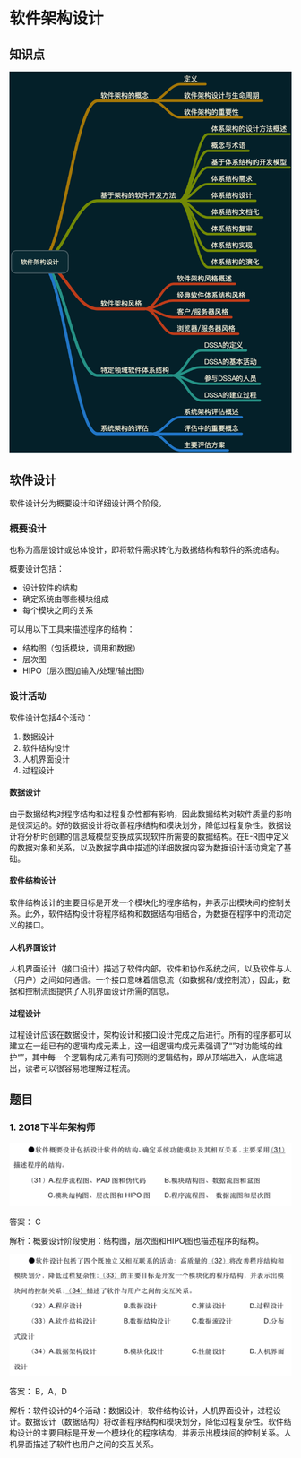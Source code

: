 # 软件架构设计

## 知识点
![知识点](./imgs/arct.png)

## 软件设计

软件设计分为概要设计和详细设计两个阶段。

### 概要设计

也称为高层设计或总体设计，即将软件需求转化为数据结构和软件的系统结构。

概要设计包括：

* 设计软件的结构
* 确定系统由哪些模块组成
* 每个模块之间的关系

可以用以下工具来描述程序的结构：

* 结构图（包括模块，调用和数据）
* 层次图
* HIPO（层次图加输入/处理/输出图）

### 设计活动

软件设计包括4个活动：

1. 数据设计
2. 软件结构设计
3. 人机界面设计
4. 过程设计

#### 数据设计

由于数据结构对程序结构和过程复杂性都有影响，因此数据结构对软件质量的影响是很深远的。好的数据设计将改善程序结构和模块划分，降低过程复杂性。数据设计将分析时创建的信息域模型变换成实现软件所需要的数据结构。在E-R图中定义的数据对象和关系，以及数据字典中描述的详细数据内容为数据设计活动奠定了基础。

#### 软件结构设计

软件结构设计的主要目标是开发一个模块化的程序结构，并表示出模块间的控制关系。此外，软件结构设计将程序结构和数据结构相结合，为数据在程序中的流动定义的接口。

#### 人机界面设计

人机界面设计（接口设计）描述了软件内部，软件和协作系统之间，以及软件与人（用户）之间如何通信。一个接口意味着信息流（如数据和/或控制流），因此，数据和控制流图提供了人机界面设计所需的信息。

#### 过程设计

过程设计应该在数据设计，架构设计和接口设计完成之后进行。所有的程序都可以建立在一组已有的逻辑构成元素上，这一组逻辑构成元素强调了“”对功能域的维护“”，其中每一个逻辑构成元素有可预测的逻辑结构，即从顶端进入，从底端退出，读者可以很容易地理解过程流。

## 题目
### 1. 2018下半年架构师

![题目](./imgs/ex-2018-2_31.png)

答案： C

解析：概要设计阶段使用：结构图，层次图和HIPO图也描述程序的结构。

![题目](./imgs/ex-2018-2_32-34.png)

答案： B，A，D

解析：软件设计的4个活动：数据设计，软件结构设计，人机界面设计，过程设计。数据设计（数据结构）将改善程序结构和模块划分，降低过程复杂性。软件结构设计的主要目标是开发一个模块化的程序结构，并表示出模块间的控制关系。人机界面描述了软件也用户之间的交互关系。
